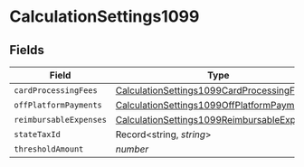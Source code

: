 # CalculationSettings1099


## Fields

| Field                                                                                                             | Type                                                                                                              | Required                                                                                                          | Description                                                                                                       |
| ----------------------------------------------------------------------------------------------------------------- | ----------------------------------------------------------------------------------------------------------------- | ----------------------------------------------------------------------------------------------------------------- | ----------------------------------------------------------------------------------------------------------------- |
| `cardProcessingFees`                                                                                              | [CalculationSettings1099CardProcessingFees](../../models/shared/calculationsettings1099cardprocessingfees.md)     | :heavy_minus_sign:                                                                                                | N/A                                                                                                               |
| `offPlatformPayments`                                                                                             | [CalculationSettings1099OffPlatformPayments](../../models/shared/calculationsettings1099offplatformpayments.md)   | :heavy_minus_sign:                                                                                                | N/A                                                                                                               |
| `reimbursableExpenses`                                                                                            | [CalculationSettings1099ReimbursableExpenses](../../models/shared/calculationsettings1099reimbursableexpenses.md) | :heavy_minus_sign:                                                                                                | N/A                                                                                                               |
| `stateTaxId`                                                                                                      | Record<string, *string*>                                                                                          | :heavy_minus_sign:                                                                                                | N/A                                                                                                               |
| `thresholdAmount`                                                                                                 | *number*                                                                                                          | :heavy_minus_sign:                                                                                                | N/A                                                                                                               |